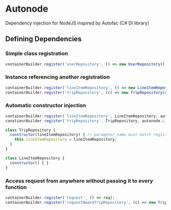 # Autonode

Dependency injection for NodeJS inspired by Autofac (C# DI library)

## Defining Dependencies

### Simple class registration
````Javascript
containerBuilder.register('userRepository', () => new UserRepository(), autonode.LifetimeScope.InstancePerRequest);
````

### Instance referencing another registration
````Javascript
containerBuilder.register('lineItemRepository', () => new LineItemRepository(), autonode.LifetimeScope.InstancePerRequest);
containerBuilder.register('tripRepository', (c) => new TripRepository(c.resolve('lineItemRepository'), autonode.LifetimeScope.InstancePerRequest);
````

### Automatic constructor injection
````Javascript
containerBuilder.register('lineItemRepository', LineItemRepository, autonode.LifetimeScope.InstancePerRequest);
conatienrBuilder.register('tripRepository', TripRepository, autonode.LifetimeScope.InstancePerRequest);

class TripRepository {
  constructor(lineItemRepository) { // parameter name must match registration key
    this.lineItemRepository = lineItemRepository;
  }
}

class LineItemRepository {
  constructor() { }
}
````

### Access request from anywhere without passing it to every function
````Javascript
containerBuilder.register('request', () => req);
containerBuilder.register('requestAwareTripRepository', (c) => new TripRepository(c.resolve('request')));
````

